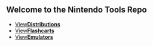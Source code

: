 ## Welcome to the Nintendo Tools Repo
<three>
<ul>
            <li><a href="">View<strong>Distributions</strong></a></li>
            <li><a href="">View<strong>Flashcarts</strong></a></li>
            <li><a href="">View<strong>Emulators</strong></a></li>
          </ul>
</threebutton>

